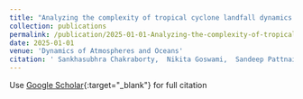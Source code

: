 ```yaml
---
title: "Analyzing the complexity of tropical cyclone landfall dynamics through the integration of radar data"
collection: publications
permalink: /publication/2025-01-01-Analyzing-the-complexity-of-tropical-cyclone-landfall-dynamics-through-the-integration-of-radar-data
date: 2025-01-01
venue: 'Dynamics of Atmospheres and Oceans'
citation: ' Sankhasubhra Chakraborty,  Nikita Goswami,  Sandeep Pattnaik,  BAM Kannan, &quot;Analyzing the complexity of tropical cyclone landfall dynamics through the integration of radar data.&quot; Dynamics of Atmospheres and Oceans, 2025.'
---
```

Use [Google Scholar](https://scholar.google.com/scholar?q=Analyzing+the+complexity+of+tropical+cyclone+landfall+dynamics+through+the+integration+of+radar+data){:target="_blank"} for full citation